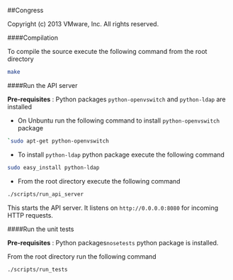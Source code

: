 ##Congress

Copyright (c) 2013 VMware, Inc. All rights reserved.

####Compilation

  To compile the source execute the following command from the root directory

  ```bash
  make
  ```

####Run the API server

  **Pre-requisites** : Python packages `python-openvswitch` and `python-ldap` are installed

  * On Unbuntu run the following command  to install `python-openvswitch` package
  
  ```bash
  `sudo apt-get python-openvswitch
  ```
  * To install `python-ldap` python package execute the following command

  ```bash
  sudo easy_install python-ldap
  ```
  * From the root directory execute the following command
  
  ```bash
  ./scripts/run_api_server
  ```
  This starts the API server. It listens on `http://0.0.0.0:8080` for incoming HTTP requests.

####Run the unit tests

   **Pre-requisites** : Python packages`nosetests` python package is installed.
   
   

   From the root directory run the following command
  
   ```bash
   ./scripts/run_tests
   ```

